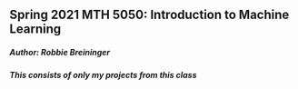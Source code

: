 ## Spring 2021 MTH 5050: Introduction to Machine Learning 
##### Author: Robbie Breininger
##### This consists of only my projects from this class
